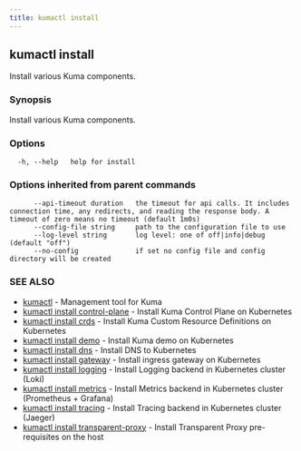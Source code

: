 ```yaml
---
title: kumactl install
---
```

## kumactl install

Install various Kuma components.

### Synopsis

Install various Kuma components.

### Options

```
  -h, --help   help for install
```

### Options inherited from parent commands

```
      --api-timeout duration   the timeout for api calls. It includes connection time, any redirects, and reading the response body. A timeout of zero means no timeout (default 1m0s)
      --config-file string     path to the configuration file to use
      --log-level string       log level: one of off|info|debug (default "off")
      --no-config              if set no config file and config directory will be created
```

### SEE ALSO

* [kumactl](kumactl)	 - Management tool for Kuma
* [kumactl install control-plane](kumactl_install_control-plane)	 - Install Kuma Control Plane on Kubernetes
* [kumactl install crds](kumactl_install_crds)	 - Install Kuma Custom Resource Definitions on Kubernetes
* [kumactl install demo](kumactl_install_demo)	 - Install Kuma demo on Kubernetes
* [kumactl install dns](kumactl_install_dns)	 - Install DNS to Kubernetes
* [kumactl install gateway](kumactl_install_gateway)	 - Install ingress gateway on Kubernetes
* [kumactl install logging](kumactl_install_logging)	 - Install Logging backend in Kubernetes cluster (Loki)
* [kumactl install metrics](kumactl_install_metrics)	 - Install Metrics backend in Kubernetes cluster (Prometheus + Grafana)
* [kumactl install tracing](kumactl_install_tracing)	 - Install Tracing backend in Kubernetes cluster (Jaeger)
* [kumactl install transparent-proxy](kumactl_install_transparent-proxy)	 - Install Transparent Proxy pre-requisites on the host

